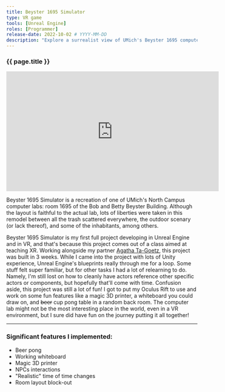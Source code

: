 ```yaml
---
title: Beyster 1695 Simulator
type: VR game
tools: [Unreal Engine]
roles: [Programmer]
release-date: 2022-10-02 # YYYY-MM-DD
description: "Explore a surrealist view of UMich's Beyster 1695 computer lab in the world of VR! Be sure to speak with the locals, print an apple or two, and maybe even go play a round of beer pong in the back."
---
```


### {{ page.title }}

<div style="text-align: center; padding: 0; border: 0; margin: 0;">
  <iframe width="560" height="315" src="https://www.youtube.com/embed/pWjux4_e9wo" title="YouTube video player" frameborder="0" allow="accelerometer; autoplay; clipboard-write; encrypted-media; gyroscope; picture-in-picture" allowfullscreen></iframe>
</div>

Beyster 1695 Simulator is a recreation of one of UMich's North Campus computer labs: room 1695 of the Bob and Betty Beyster Building. Although the layout is faithful to the actual lab, lots of liberties were taken in this remodel between all the trash scattered everywhere, the outdoor scenary (or lack thereof), and some of the inhabitants, among others.

Beyster 1695 Simulator is my first full project developing in Unreal Engine and in VR, and that's because this project comes out of a class aimed at teaching XR. Working alongside my partner [Agatha Ta-Goetz](https://github.com/agathata), this project was built in 3 weeks. While I came into the project with lots of Unity experience, Unreal Engine's blueprints really through me for a loop. Some stuff felt super familiar, but for other tasks I had a lot of relearning to do. Namely, I'm still lost on how to cleanly have actors reference other specific actors or components, but hopefully that'll come with time. Confusion aside, this project was still a lot of fun! I got to put my Oculus Rift to use and work on some fun features like a magic 3D printer, a whiteboard you could draw on, and ~~beer~~ cup pong table in a random back room. The computer lab might not be the most interesting place in the world, even in a VR environment, but I sure did have fun on the journey putting it all together!

---

### Significant features I implemented:
* Beer pong
* Working whiteboard
* Magic 3D printer
* NPCs interactions
* "Realistic" time of time changes
* Room layout block-out
